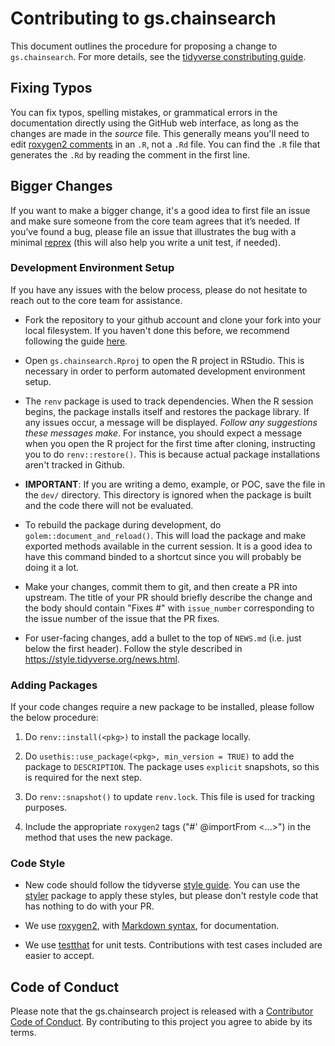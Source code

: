 
# Contributing to gs.chainsearch

This document outlines the procedure for proposing a change to `gs.chainsearch`. For more details, see the [tidyverse constributing guide](https://rstd.io/tidy-contrib).


## Fixing Typos

You can fix typos, spelling mistakes, or grammatical errors in the documentation directly using the GitHub web interface, as long as the changes are made in the _source_ file. This generally means you'll need to edit [roxygen2 comments](https://roxygen2.r-lib.org/articles/roxygen2.html) in an `.R`, not a `.Rd` file. You can find the `.R` file that generates the `.Rd` by reading the comment in the first line.


## Bigger Changes

If you want to make a bigger change, it's a good idea to first file an issue and make sure someone from the core team agrees that it’s needed. If you’ve found a bug, please file an issue that illustrates the bug with a minimal [reprex](https://www.tidyverse.org/help/#reprex) (this will also help you write a unit test, if needed).


### Development Environment Setup

If you have any issues with the below process, please do not hesitate to reach out to the core team for assistance.

* Fork the repository to your github account and clone your fork into your local filesystem. If you haven't done this before, we recommend following the guide [here](https://happygitwithr.com/).

* Open `gs.chainsearch.Rproj` to open the R project in RStudio. This is necessary in order to perform automated development environment setup.

* The `renv` package is used to track dependencies. When the R session begins, the package installs itself and restores the package library. If any issues occur, a message will be displayed. *Follow any suggestions these messages make*. For instance, you should expect a message when you open the R project for the first time after cloning, instructing you to do `renv::restore()`. This is because actual package installations aren't tracked in Github.

* **IMPORTANT**: If you are writing a demo, example, or POC, save the file in the `dev/` directory. This directory is ignored when the package is built and the code there will not be evaluated.

* To rebuild the package during development, do `golem::document_and_reload()`. This will load the package and make exported methods available in the current session. It is a good idea to have this command binded to a shortcut since you will probably be doing it a lot.

* Make your changes, commit them to git, and then create a PR into upstream. The title of your PR should briefly describe the change and the body should contain "Fixes #<issue-number>" with `issue_number` corresponding to the issue number of the issue that the PR fixes.

* For user-facing changes, add a bullet to the top of `NEWS.md` (i.e. just below the first header). Follow the style described in <https://style.tidyverse.org/news.html>.


### Adding Packages

If your code changes require a new package to be installed, please follow the below procedure:

1. Do `renv::install(<pkg>)` to install the package locally.

2. Do `usethis::use_package(<pkg>, min_version = TRUE)` to add the package to `DESCRIPTION`. The package uses `explicit` snapshots, so this is required for the next step.

3. Do `renv::snapshot()` to update `renv.lock`. This file is used for tracking purposes.

4. Include the appropriate `roxygen2` tags ("#' @importFrom <pkg> <method1> <method2> <...>") in the method that uses the new package.


### Code Style

* New code should follow the tidyverse [style guide](https://style.tidyverse.org). You can use the [styler](https://CRAN.R-project.org/package=styler) package to apply these styles, but please don't restyle code that has nothing to do with your PR.  

* We use [roxygen2](https://cran.r-project.org/package=roxygen2), with [Markdown syntax](https://cran.r-project.org/web/packages/roxygen2/vignettes/rd-formatting.html), for documentation.

* We use [testthat](https://cran.r-project.org/package=testthat) for unit tests. Contributions with test cases included are easier to accept.


## Code of Conduct

Please note that the gs.chainsearch project is released with a [Contributor Code of Conduct](CODE_OF_CONDUCT.md). By contributing to this project you agree to abide by its terms.

